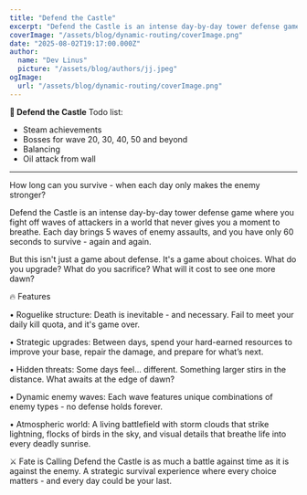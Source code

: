```yaml
---
title: "Defend the Castle"
excerpt: "Defend the Castle is an intense day-by-day tower defense game where you fight off waves of attackers in a world that never gives you a moment to breathe. Each day brings 5 waves of enemy assaults, and you have only 60 seconds to survive - again and again."
coverImage: "/assets/blog/dynamic-routing/coverImage.png"
date: "2025-08-02T19:17:00.000Z"
author:
  name: "Dev Linus"
  picture: "/assets/blog/authors/jj.jpeg"
ogImage:
  url: "/assets/blog/dynamic-routing/coverImage.png"
---
```


**🏰 Defend the Castle**
Todo list:
- Steam achievements
- Bosses for wave 20, 30, 40, 50 and beyond
- Balancing
- Oil attack from wall

---

How long can you survive - when each day only makes the enemy stronger?


Defend the Castle is an intense day-by-day tower defense game where you fight off waves of attackers in a world that never gives you a moment to breathe. Each day brings 5 waves of enemy assaults, and you have only 60 seconds to survive - again and again.


But this isn't just a game about defense. It's a game about choices. What do you upgrade? What do you sacrifice? What will it cost to see one more dawn?


🔥 Features


• Roguelike structure: Death is inevitable - and necessary. Fail to meet your daily kill quota, and it's game over.  

• Strategic upgrades: Between days, spend your hard-earned resources to improve your base, repair the damage, and prepare for what’s next.  

• Hidden threats: Some days feel... different. Something larger stirs in the distance. What awaits at the edge of dawn?  

• Dynamic enemy waves: Each wave features unique combinations of enemy types - no defense holds forever.  

• Atmospheric world: A living battlefield with storm clouds that strike lightning, flocks of birds in the sky, and visual details that breathe life into every deadly sunrise.



⚔️ Fate is Calling
Defend the Castle is as much a battle against time as it is against the enemy. A strategic survival experience where every choice matters - and every day could be your last.

